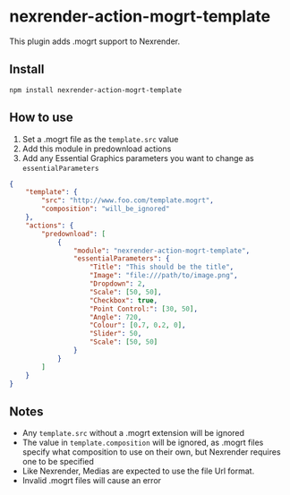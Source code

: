 # nexrender-action-mogrt-template

This plugin adds .mogrt support to Nexrender.

## Install

`npm install nexrender-action-mogrt-template`

## How to use

1. Set a .mogrt file as the `template.src` value
2. Add this module in predownload actions
3. Add any Essential Graphics parameters you want to change as `essentialParameters`

```json
{
    "template": {
        "src": "http://www.foo.com/template.mogrt",
        "composition": "will_be_ignored"
    },
    "actions": {
        "predownload": [
            {
                "module": "nexrender-action-mogrt-template",
                "essentialParameters": {
                    "Title": "This should be the title",
                    "Image": "file:///path/to/image.png",
                    "Dropdown": 2,
                    "Scale": [50, 50],
                    "Checkbox": true,
                    "Point Control:": [30, 50],
                    "Angle": 720,
                    "Colour": [0.7, 0.2, 0],
                    "Slider": 50,
                    "Scale": [50, 50]
                }
            }
        ]
    }
}
```

## Notes

-   Any `template.src` without a .mogrt extension will be ignored
-   The value in `template.composition` will be ignored, as .mogrt files specify what composition to use on their own, but Nexrender requires one to be specified
-   Like Nexrender, Medias are expected to use the file Url format.
-   Invalid .mogrt files will cause an error

